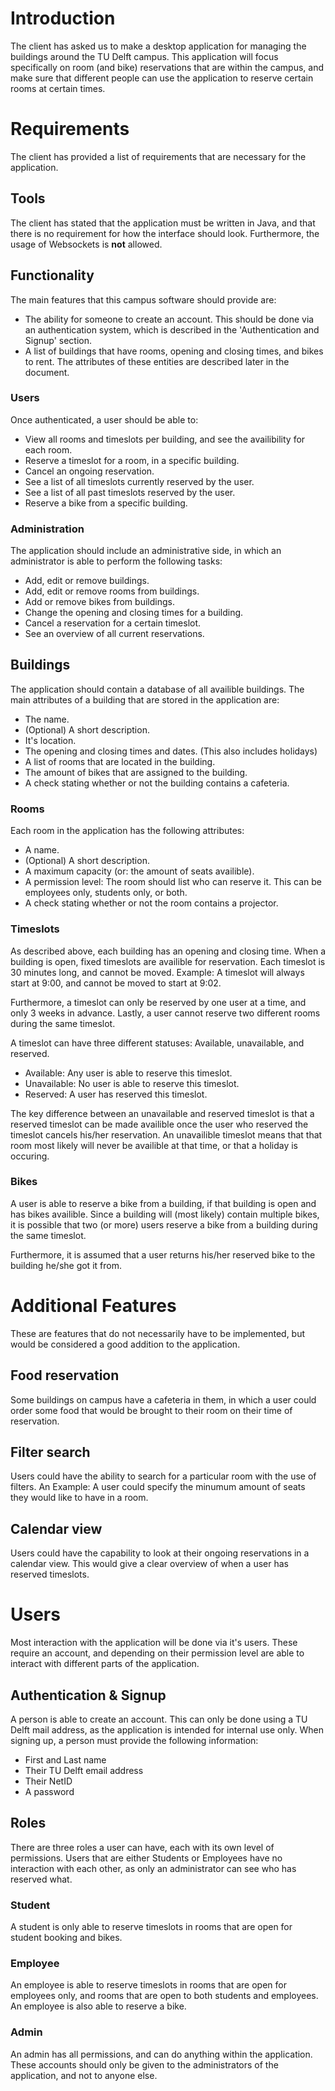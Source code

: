 # Introduction
The client has asked us to make a desktop application for managing the buildings around the TU Delft campus. This application will focus specifically on room (and bike) reservations that are within the campus, and make sure that different people can use the application to reserve certain rooms at certain times.


# Requirements

The client has provided a list of requirements that are necessary for the application.

## Tools

The client has stated that the application must be written in Java, and that there is no requirement for how the interface should look.
Furthermore, the usage of Websockets is **not** allowed.

## Functionality

The main features that this campus software should provide are:

- The ability for someone to create an account.
    This should be done via an authentication system, which is described in the 'Authentication and Signup' section.
- A list of buildings that have rooms, opening and closing times, and bikes to rent.
    The attributes of these entities are described later in the document.


### Users
Once authenticated, a user should be able to:
- View all rooms and timeslots per building, and see the availibility for each room.
- Reserve a timeslot for a room, in a specific building.
- Cancel an ongoing reservation.
- See a list of all timeslots currently reserved by the user.
- See a list of all past timeslots reserved by the user.
- Reserve a bike from a specific building.


### Administration
The application should include an administrative side, in which an administrator is able to perform the following tasks:

- Add, edit or remove buildings.
- Add, edit or remove rooms from buildings.
- Add or remove bikes from buildings.
- Change the opening and closing times for a building.
- Cancel a reservation for a certain timeslot.
- See an overview of all current reservations. 

## Buildings
The application should contain a database of all availible buildings. The main attributes of a building that are stored in the application are:

- The name.
- (Optional) A short description.
- It's location.
- The opening and closing times and dates. (This also includes holidays)
- A list of rooms that are located in the building.
- The amount of bikes that are assigned to the building.
- A check stating whether or not the building contains a cafeteria.


### Rooms
Each room in the application has the following attributes:

- A name.
- (Optional) A short description.
- A maximum capacity (or: the amount of seats availible).
- A permission level: The room should list who can reserve it. This can be employees only, students only, or both.
- A check stating whether or not the room contains a projector.

### Timeslots
As described above, each building has an opening and closing time. When a building is open, fixed timeslots are availible for reservation. Each timeslot is 30 minutes long, and cannot be moved. Example: A timeslot will always start at 9:00, and cannot be moved to start at 9:02.

Furthermore, a timeslot can only be reserved by one user at a time, and only 3 weeks in advance. Lastly, a user cannot reserve two different rooms during the same timeslot.

A timeslot can have three different statuses: Available, unavailable, and reserved.
- Available: Any user is able to reserve this timeslot.
- Unavailable: No user is able to reserve this timeslot.
- Reserved: A user has reserved this timeslot.

The key difference between an unavailable and reserved timeslot is that a reserved timeslot can be made availible once the user who reserved the timeslot cancels his/her reservation. An unavailible timeslot means that that room most likely will never be availible at that time, or that a holiday is occuring.

### Bikes

A user is able to reserve a bike from a building, if that building is open and has bikes availible.
Since a building will (most likely) contain multiple bikes, it is possible that two (or more) users reserve a bike from a building during the same timeslot. 

Furthermore, it is assumed that a user returns his/her reserved bike to the building he/she got it from. 

# Additional Features

These are features that do not necessarily have to be implemented, but would be considered a good addition to the application.

## Food reservation
Some buildings on campus have a cafeteria in them, in which a user could order some food that would be brought to their room on their time of reservation.

## Filter search
Users could have the ability to search for a particular room with the use of filters. An Example: A user could specify the minumum amount of seats they would like to have in a room.

## Calendar view
Users could have the capability to look at their ongoing reservations in a calendar view. This would give a clear overview of when a user has reserved timeslots.

# Users
Most interaction with the application will be done via it's users. These require an account, and depending on their permission level are able to interact with different parts of the application.

## Authentication & Signup
A person is able to create an account. This can only be done using a TU Delft mail address, as the application is intended for internal use only. When signing up, a person must provide the following information:

- First and Last name
- Their TU Delft email address
- Their NetID
- A password

## Roles
There are three roles a user can have, each with its own level of permissions.
Users that are either Students or Employees have no interaction with each other, as only an administrator can see who has reserved what.

### Student
A student is only able to reserve timeslots in rooms that are open for student booking and bikes. 

### Employee
An employee is able to reserve timeslots in rooms that are open for employees only, and rooms that are open to both students and employees. An employee is also able to reserve a bike.

### Admin
An admin has all permissions, and can do anything within the application. These accounts should only be given to the administrators of the application, and not to anyone else.